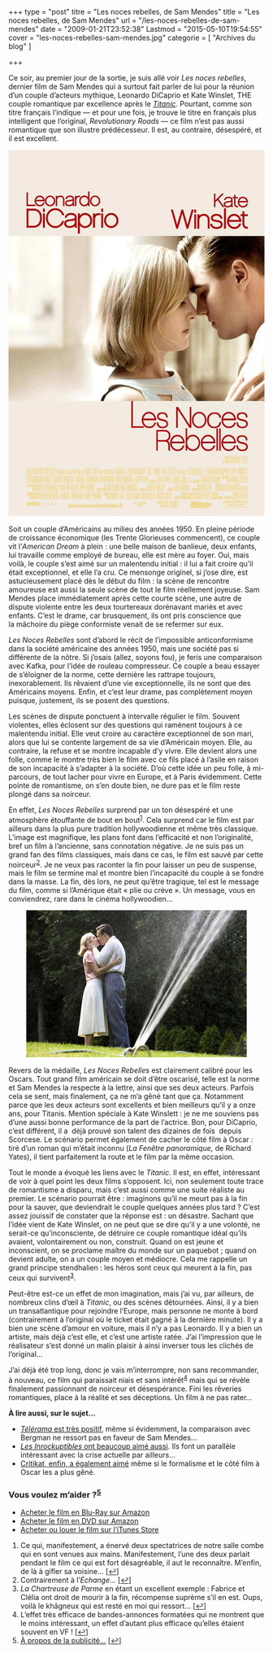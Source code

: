 +++
type = "post"
titre = "Les noces rebelles, de Sam Mendes"
title = "Les noces rebelles, de Sam Mendes"
url = "/les-noces-rebelles-de-sam-mendes"
date = "2009-01-21T23:52:38"
Lastmod = "2015-05-10T19:54:55"
cover = "les-noces-rebelles-sam-mendes.jpg"
categorie = [ "Archives du blog" ]

+++

<p>Ce soir, au premier jour de la sortie, je suis allé voir <em>Les noces rebelles</em>, dernier film de Sam Mendes qui a surtout fait parler de lui pour la réunion d&rsquo;un couple d&rsquo;acteurs mythique, Leonardo DiCaprio et Kate Winslet, THE couple romantique par excellence après le <a href="http://voiretmanger.fr/2012/04/08/titanic-cameron/" title="Titanic, James Cameron"><em>Titanic</em></a>. Pourtant, comme son titre français l&rsquo;indique — et pour une fois, je trouve le titre en français plus intelligent que l&rsquo;original, <em>Revolutionary Roads</em> — ce film n&rsquo;est pas aussi romantique que son illustre prédécesseur. Il est, au contraire, désespéré, et il est excellent.</p>
<p style="text-align: center;"><a href="http://www.allocine.fr/film/fichefilm_gen_cfilm=127486.html"><img class="size-full wp-image-1128 aligncenter" title="19027674" src="19027674.jpg" alt="19027674" width="540" height="720" /></a></p>
<p>Soit un couple d&rsquo;Américains au milieu des années 1950. En pleine période de croissance économique (les Trente Glorieuses commencent), ce couple vit l&rsquo;<em>American Dream</em> à plein : une belle maison de banlieue, deux enfants, lui travaille comme employé de bureau, elle est mère au foyer. Oui, mais voilà, le couple s&rsquo;est aimé sur un malentendu initial : il lui a fait croire qu&rsquo;il était exceptionnel, et elle l&rsquo;a cru. Ce mensonge originel, si j&rsquo;ose dire, est astucieusement placé dès le début du film : la scène de rencontre amoureuse est aussi la seule scène de tout le film réellement joyeuse. Sam Mendes place immédiatement après cette courte scène, une autre de dispute violente entre les deux tourtereaux dorénavant mariés et avec enfants. C&rsquo;est le drame, car brusquement, ils ont pris conscience que la mâchoire du piège conformiste venait de se refermer sur eux.</p>
<p><em>Les Noces Rebelles</em> sont d&rsquo;abord le récit de l&rsquo;impossible anticonformisme dans la société américaine des années 1950, mais une société pas si différente de la nôtre. Si j&rsquo;osais (allez, soyons fou), je feris une comparaison avec Kafka, pour l&rsquo;idée de rouleau compresseur. Ce couple a beau essayer de s&rsquo;éloigner de la norme, cette dernière les rattrape toujours, inexorablement. Ils rêvaient d&rsquo;une vie exceptionnelle, ils ne sont que des Américains moyens. Enfin, et c&rsquo;est leur drame, pas complètement moyen puisque, justement, ils se posent des questions.</p>
<p>Les scènes de dispute ponctuent à intervalle régulier le film. Souvent violentes, elles éclosent sur des questions qui ramènent toujours à ce malentendu initial. Elle veut croire au caractère exceptionnel de son mari, alors que lui se contente largement de sa vie d&rsquo;Américain moyen. Elle, au contraire, la refuse et se montre incapable d&rsquo;y vivre. Elle devient alors une folle, comme le montre très bien le film avec ce fils placé à l&rsquo;asile en raison de son incapacité à s&rsquo;adapter à la société. D&rsquo;où cette idée un peu folle, à mi-parcours, de tout lacher pour vivre en Europe, et à Paris évidemment. Cette pointe de romantisme, on s&rsquo;en doute bien, ne dure pas et le film reste plongé dans sa noirceur.</p>
<p>En effet, <em>Les Noces Rebelles</em> surprend par un ton désespéré et une atmosphère étouffante de bout en bout<sup><a href="#footnote_0_1127" id="identifier_0_1127" class="footnote-link footnote-identifier-link" title="Ce qui, manifestement, a &eacute;nerv&eacute; deux&nbsp;spectatrices&nbsp;de notre salle combe qui en sont venues aux mains. Manifestement, l&rsquo;une des deux parlait pendant le film ce qui est fort d&eacute;sagr&eacute;able, il aut le reconna&icirc;tre. M&rsquo;enfin, de l&agrave; &agrave; gifler sa voisine&hellip;">1</a></sup>. Cela surprend car le film est par ailleurs dans la plus pure tradition hollywoodienne et même très classique. L&rsquo;image est magnifique, les plans font dans l&rsquo;efficacité et non l&rsquo;originalité, bref un film à l&rsquo;ancienne, sans connotation négative. Je ne suis pas un grand fan des films classiques, mais dans ce cas, le film est sauvé par cette noirceur<sup><a href="#footnote_1_1127" id="identifier_1_1127" class="footnote-link footnote-identifier-link" title="Contrairement &agrave; l&rsquo;&Eacute;change&hellip;">2</a></sup>. Je ne veux pas raconter la fin pour laisser un peu de suspense, mais le film se termine mal et montre bien l&rsquo;incapacité du couple à se fondre dans la masse. La fin, dès lors, ne peut qu&rsquo;être tragique, tel est le message du film, comme si l&rsquo;Amérique était &laquo;&nbsp;plie ou crève&nbsp;&raquo;. Un message, vous en conviendrez, rare dans le cinéma hollywoodien&#8230;</p>
<p style="text-align: center;"><img class="size-full wp-image-1129 aligncenter" title="19026757_w434_h_q80" src="19026757_w434_h_q80.jpg" alt="19026757_w434_h_q80" width="434" height="289" /></p>
<p>Revers de la médaille, <em>Les Noces Rebelle</em>s est clairement calibré pour les Oscars. Tout grand film américain se doit d&rsquo;être oscarisé, telle est la norme et Sam Mendes la respecte à la lettre, ainsi que ses deux acteurs. Parfois cela se sent, mais finalement, ça ne m&rsquo;a gêné tant que ça. Notamment parce que les deux acteurs sont excellents et bien meilleurs qu&rsquo;il y a onze ans, pour Titanis. Mention spéciale à Kate Winslett : je ne me souviens pas d&rsquo;une aussi bonne performance de la part de l&rsquo;actrice. Bon, pour DiCaprio, c&rsquo;est différent, il a  déjà prouvé son talent des dizaines de fois  depuis Scorcese. Le scénario permet également de cacher le côté film à Oscar : tiré d&rsquo;un roman qui m&rsquo;était inconnu (<em>La Fenêtre panoramique,</em> de Richard Yates), il tient parfaitement la route et le film par la même occasion.</p>
<p>Tout le monde a évoqué les liens avec le <em>Titanic</em>. Il est, en effet, intéressant de voir à quel point les deux films s&rsquo;opposent. Ici, non seulement toute trace de romantisme a disparu, mais c&rsquo;est aussi comme une suite réaliste au premier. Le scénario pourrait être : imaginons qu&rsquo;il ne meurt pas à la fin pour la sauver, que deviendrait le couple quelques années plus tard ? C&rsquo;est assez jouissif de constater que la réponse est : un désastre. Sachant que l&rsquo;idée vient de Kate Winslet, on ne peut que se dire qu&rsquo;il y a une volonté, ne serait-ce qu&rsquo;inconsciente, de détruire ce couple romantique idéal qu&rsquo;ils avaient, volontairement ou non, construit. Quand on est jeune et inconscient, on se proclame maître du monde sur un paquebot ; quand on devient adulte, on a un couple moyen et médiocre. Cela me rappelle un grand principe stendhalien : les héros sont ceux qui meurent à la fin, pas ceux qui survivent<sup><a href="#footnote_2_1127" id="identifier_2_1127" class="footnote-link footnote-identifier-link" title="La Chartreuse de Parme en &eacute;tant un excellent exemple : Fabrice et Cl&eacute;lia ont droit de mourir &agrave; la fin, r&eacute;compense supr&egrave;me s&rsquo;il en est. Oups, voil&agrave; le kh&acirc;gneux qui est rest&eacute; en moi qui ressort&hellip;">3</a></sup>.</p>
<p>Peut-être est-ce un effet de mon imagination, mais j&rsquo;ai vu, par ailleurs, de nombreux clins d&rsquo;œil à <em>Titanic</em>, ou des scènes détournées. Ainsi, il y a bien un transatlantique pour rejoindre l&rsquo;Europe, mais personne ne monte à bord (contrairement à l&rsquo;original où le ticket était gagné à la dernière minute). Il y a bien une scène d&rsquo;amour en voiture, mais il n&rsquo;y a pas Leonardo. Il y a bien un artiste, mais déjà c&rsquo;est elle, et c&rsquo;est une artiste ratée. J&rsquo;ai l&rsquo;impression que le réalisateur s&rsquo;est donné un malin plaisir à ainsi inverser tous les clichés de l&rsquo;original&#8230;</p>
<p>J&rsquo;ai déjà été trop long, donc je vais m&rsquo;interrompre, non sans recommander, à nouveau, ce film qui paraissait niais et sans intérêt<sup><a href="#footnote_3_1127" id="identifier_3_1127" class="footnote-link footnote-identifier-link" title="L&rsquo;effet tr&egrave;s efficace de bandes-annonces format&eacute;es qui ne montrent que le moins int&eacute;ressant, un effet d&rsquo;autant plus efficace qu&rsquo;elles &eacute;taient souvent en VF !">4</a></sup> mais qui se révèle finalement passionnant de noirceur et désespérance. Fini les rêveries romantiques, place à la réalité et ses déceptions. Un film à ne pas rater&#8230;</p>
<p><strong>À lire aussi, sur le sujet&#8230;</strong></p>
<ul>
<li><em><a href="http://www.telerama.fr/cinema/films/les-noces-rebelles,370724,critique.php">Télérama</a></em><a href="http://www.telerama.fr/cinema/films/les-noces-rebelles,370724,critique.php"> est très positif</a>, même si évidemment, la comparaison avec Bergman ne ressort pas en faveur de Sam Mendes&#8230;</li>
<li><em><a href="http://www.lesinrocks.com/cine/cinema-article/critique/les-noces-rebelles/">Les Inrockuptibles</a></em><a href="http://www.lesinrocks.com/cine/cinema-article/critique/les-noces-rebelles/"> ont beaucoup aimé aussi</a>. Ils font un parallèle intéressant avec la crise actuelle par ailleurs&#8230;</li>
<li><a href="http://www.critikat.com/Les-Noces-rebelles.html">Critikat, enfin, a également aimé</a> même si le formalisme et le côté film à Oscar les a plus gêné.</li>
</ul>
<div class="amazon">
<h3>Vous voulez m&rsquo;aider ?<sup><a href="#footnote_4_1127" id="identifier_4_1127" class="footnote-link footnote-identifier-link" title="&Agrave; propos de la publicit&eacute;&hellip;">5</a></sup></h3>
<ul>
<li><a href="http://www.amazon.fr/gp/product/B00271IBCY/ref=as_li_ss_tl?ie=UTF8&#038;tag=leblogdenic07-21&#038;linkCode=as2&#038;camp=1642&#038;creative=19458&#038;creativeASIN=B00271IBCY">Acheter le film en Blu-Ray sur Amazon</a></li>
<li><a href="http://www.amazon.fr/gp/product/B00271IBCO/ref=as_li_ss_tl?ie=UTF8&#038;tag=leblogdenic07-21&#038;linkCode=as2&#038;camp=1642&#038;creative=19458&#038;creativeASIN=B00271IBCO">Acheter le film en DVD sur Amazon</a></li>
<li><a href="https://itunes.apple.com/fr/movie/les-noces-rebelles/id365446213">Acheter ou louer le film sur l&rsquo;iTunes Store</a></li>
</ul>
</div>
<ol class="footnotes"><li id="footnote_0_1127" class="footnote">Ce qui, manifestement, a énervé deux spectatrices de notre salle combe qui en sont venues aux mains. Manifestement, l&rsquo;une des deux parlait pendant le film ce qui est fort désagréable, il aut le reconnaître. M&rsquo;enfin, de là à gifler sa voisine&#8230; [<a href="#identifier_0_1127" class="footnote-link footnote-back-link">&#8617;</a>]</li><li id="footnote_1_1127" class="footnote">Contrairement à l&rsquo;<em>Échange</em>&#8230; [<a href="#identifier_1_1127" class="footnote-link footnote-back-link">&#8617;</a>]</li><li id="footnote_2_1127" class="footnote"><em>La Chartreuse de Parme</em> en étant un excellent exemple : Fabrice et Clélia ont droit de mourir à la fin, récompense suprème s&rsquo;il en est. Oups, voilà le khâgneux qui est resté en moi qui ressort&#8230; [<a href="#identifier_2_1127" class="footnote-link footnote-back-link">&#8617;</a>]</li><li id="footnote_3_1127" class="footnote">L&rsquo;effet très efficace de bandes-annonces formatées qui ne montrent que le moins intéressant, un effet d&rsquo;autant plus efficace qu&rsquo;elles étaient souvent en VF ! [<a href="#identifier_3_1127" class="footnote-link footnote-back-link">&#8617;</a>]</li><li id="footnote_4_1127" class="footnote"><a href="http://nicolinux.fr/soutien/">À propos de la publicité…</a> [<a href="#identifier_4_1127" class="footnote-link footnote-back-link">&#8617;</a>]</li></ol>
